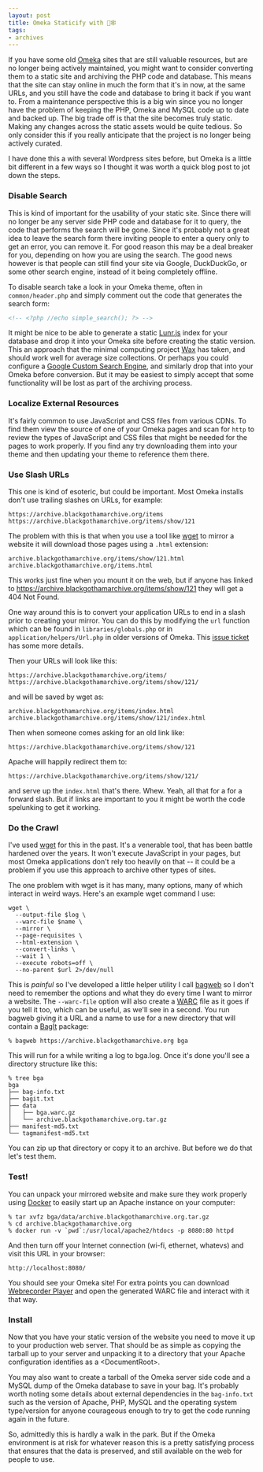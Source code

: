 ```yaml
---
layout: post
title: Omeka Staticify with 👜🕸
tags:
- archives
---
```



If you have some old [Omeka] sites that are still valuable resources, but are no
longer being actively maintained, you might want to consider converting them to
a static site and archiving the PHP code and database. This means that the site
can stay online in much the form that it's in now, at the same URLs, and you
still have the code and database to bring it back if you want to. From a
maintenance perspective this is a big win since you no longer have the problem
of keeping the PHP, Omeka and MySQL code up to date and backed up. The big trade
off is that the site becomes truly static.  Making any changes across the static
assets would be quite tedious. So only consider this if you really anticipate
that the project is no longer being actively curated.

I have done this a with several Wordpress sites before, but Omeka is a little
bit different in a few ways so I thought it was worth a quick blog post to jot
down the steps.

### Disable Search

This is kind of important for the usability of your static site. Since there
will no longer be any server side PHP code and database for it to query, the
code that performs the search will be gone. Since it's probably not a great idea
to leave the search form there inviting people to enter a query only to get an
error, you can remove it. For good reason this may be a deal breaker for you,
depending on how you are using the search. The good news however is that people
can still find your site via Google, DuckDuckGo, or some other search engine,
instead of it being completely offline.

To disable search take a look in your Omeka theme, often in `common/header.php`
and simply comment out the code that generates the search form:

```html
<!-- <?php //echo simple_search(); ?> -->
```

It might be nice to be able to generate a static [Lunr.js] index for your
database and drop it into your Omeka site before creating the static version.
This an approach that the minimal computing project [Wax] has taken, and should
work well for average size collections. Or perhaps you could configure a [Google
Custom Search Engine], and similarly drop that into your Omeka before
conversion. But it may be easiest to simply accept that some functionality will
be lost as part of the archiving process.

### Localize External Resources

It's fairly common to use JavaScript and CSS files from various CDNs. To find
them view the source of one of your Omeka pages and scan for `http` to review
the types of JavaScript and CSS files that might be needed for the pages to work
properly.  If you find any try downloading them into your theme and then
updating your theme to reference them there.

### Use Slash URLs

This one is kind of esoteric, but could be important. Most Omeka installs don't
use trailing slashes on URLs, for example:

```text
https://archive.blackgothamarchive.org/items
https://archive.blackgothamarchive.org/items/show/121
```

The problem with this is that when you use a tool like [wget] to mirror a
website it will download those pages using a `.html` extension:

```text
archive.blackgothamarchive.org/items/show/121.html
archive.blackgothamarchive.org/items.html
```

This works just fine when you mount it on the web, but if anyone has linked to
https://archive.blackgothamarchive.org/items/show/121 they will get a 404 Not
Found.

One way around this is to convert your application URLs to end in a slash prior
to creating your mirror. You can do this by modifying the `url` function which
can be found in `libraries/globals.php` or in `application/helpers/Url.php` in
older versions of Omeka. This [issue ticket] has some more details.

Then your URLs will look like this:

```text
https://archive.blackgothamarchive.org/items/
https://archive.blackgothamarchive.org/items/show/121/
```

and will be saved by wget as:

```
archive.blackgothamarchive.org/items/index.html
archive.blackgothamarchive.org/items/show/121/index.html
```

Then when someone comes asking for an old link like:

```text
https://archive.blackgothamarchive.org/items/show/121
```

Apache will happily redirect them to:

```text
https://archive.blackgothamarchive.org/items/show/121/
```

and serve up the `index.html` that's there. Whew. Yeah, all that for a for a
forward slash. But if links are important to you it might be worth the code
spelunking to get it working.

### Do the Crawl

I've used [wget] for this in the past. It's a venerable tool, that has been
battle hardened over the years. It won't execute JavaScript in your pages, but
most Omeka applications don't rely too heavily on that -- it could be a problem
if you use this approach to archive other types of sites.

The one problem with wget is it has many, many options, many of which interact
in weird ways. Here's an example wget command I use:

```text
wget \
  --output-file $log \
  --warc-file $name \
  --mirror \
  --page-requisites \
  --html-extension \
  --convert-links \
  --wait 1 \
  --execute robots=off \
  --no-parent $url 2>/dev/null
```

This is *painful* so I've developed a little helper utility I call [bagweb] so I
don't need to remember the options and what they do every time I want to mirror
a website. The `--warc-file` option will also create a [WARC] file as it goes if
you tell it too, which can be useful, as we'll see in a second. You run bagweb
giving it a URL and a name to use for a new directory that will contain a
[BagIt] package:

```text
% bagweb https://archive.blackgothamarchive.org bga
```

This will run for a while writing a log to bga.log. Once it's done you'll see a
directory structure like this:

```text
% tree bga
bga
├── bag-info.txt
├── bagit.txt
├── data
│   ├── bga.warc.gz
│   └── archive.blackgothamarchive.org.tar.gz
├── manifest-md5.txt
└── tagmanifest-md5.txt
```

You can zip up that directory or copy it to an archive. But before we do that let's test them.

### Test!

You can unpack your mirrored website and make sure they work properly using
[Docker] to easily start up an Apache instance on your computer:

```text
% tar xvfz bga/data/archive.blackgothamarchive.org.tar.gz
% cd archive.blackgothamarchive.org
% docker run -v `pwd`:/usr/local/apache2/htdocs -p 8080:80 httpd
```

And then turn off your Internet connection (wi-fi, ethernet, whatevs) and visit this URL in your browser:

```text
http://localhost:8080/
```

You should see your Omeka site! For extra points you can download 
[Webrecorder Player] and open the generated WARC file and interact with it that way.

### Install

Now that you have your static version of the website you need to move it up to
your production web server. That should be as simple as copying the tarball up
to your server and unpacking it to a directory that your Apache configuration
identifies as a &lt;DocumentRoot&gt;.

You may also want to create a tarball of the Omeka server side code and a MySQL
dump of the Omeka database to save in your bag. It's probably worth noting some
details about external dependencies in the `bag-info.txt` such as the version
of Apache, PHP, MySQL and the operating system type/version for anyone
courageous enough to try to get the code running again in the future.

So, admittedly this is hardly a walk in the park. But if the Omeka environment
is at risk for whatever reason this is a pretty satisfying process that ensures
that the data is preserved, and still available on the web for people to use.

[Omeka]: https://omeka.org/
[Wax]: https://minicomp.github.io/wax/
[Lunr.js]: https://lunrjs.com/
[Google Custom Search Engine]: https://cse.google.com/cse/
[issue ticket]: https://github.com/omeka/Omeka/issues/862
[bagweb]: https://github.com/edsu/bagweb/
[wget]: https://www.gnu.org/software/wget/
[Webrecorder Player]: https://github.com/webrecorder/webrecorderplayer-electron#readme
[WARC]: https://en.wikipedia.org/wiki/Web_ARChive
[BagIt]: https://en.wikipedia.org/wiki/BagIt
[Docker]: https://www.docker.com/
